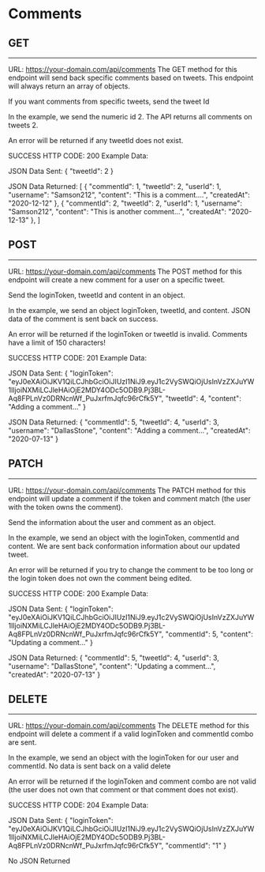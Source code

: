 # Comments

## GET

---

URL:
https://your-domain.com/api/comments
The GET method for this endpoint will send back specific comments based on tweets. This endpoint will always return an array of objects.

If you want comments from specific tweets, send the tweet Id


In the example, we send the numeric id 2. The API returns all comments on tweets 2.


An error will be returned if any tweetId does not exist.


SUCCESS HTTP CODE: 200
Example Data:

JSON Data Sent:
    { 
      "tweetId": 2 
    }

JSON Data Returned: 
    [
      { 
          "commentId": 1,
          "tweetId": 2,
          "userId": 1,
          "username": "Samson212",
          "content": "This is a comment....",
          "createdAt": "2020-12-12"
      },
      { 
          "commentId": 2,
          "tweetId": 2,
          "userId": 1,
          "username": "Samson212",
          "content": "This is another comment...",
          "createdAt": "2020-12-13"
      },
    ]

## POST

---

URL:
https://your-domain.com/api/comments
The POST method for this endpoint will create a new comment for a user on a specific tweet.

Send the loginToken, tweetId and content in an object.


In the example, we send an object loginToken, tweetId, and content. JSON data of the comment is sent back on success.


An error will be returned if the loginToken or tweetId is invalid. Comments have a limit of 150 characters!


SUCCESS HTTP CODE: 201
Example Data:

JSON Data Sent:
    { 
      "loginToken": "eyJ0eXAiOiJKV1QiLCJhbGciOiJIUzI1NiJ9.eyJ1c2VySWQiOjUsInVzZXJuYW1lIjoiNXMiLCJleHAiOjE2MDY4ODc5ODB9.Pj3BL-Aq8FPLnVz0DRNcnWf_PuJxrfmJqfc96rCfk5Y",
      "tweetId": 4,
      "content": "Adding a comment..."
    }

JSON Data Returned:
    { 
        "commentId": 5,
        "tweetId": 4,
        "userId": 3,
        "username": "DallasStone",
        "content": "Adding a comment...",
        "createdAt": "2020-07-13"
    }
      

## PATCH

---

URL:
https://your-domain.com/api/comments
The PATCH method for this endpoint will update a comment if the token and comment match (the user with the token owns the comment).

Send the information about the user and comment as an object.


In the example, we send an object with the loginToken, commentId and content. We are sent back conformation information about our updated tweet.


An error will be returned if you try to change the comment to be too long or the login token does not own the comment being edited.


SUCCESS HTTP CODE: 200
Example Data:

JSON Data Sent:
    { 
      "loginToken": "eyJ0eXAiOiJKV1QiLCJhbGciOiJIUzI1NiJ9.eyJ1c2VySWQiOjUsInVzZXJuYW1lIjoiNXMiLCJleHAiOjE2MDY4ODc5ODB9.Pj3BL-Aq8FPLnVz0DRNcnWf_PuJxrfmJqfc96rCfk5Y",
      "commentId": 5,
      "content": "Updating a comment..."
    }

JSON Data Returned: 
      { 
        "commentId": 5,
        "tweetId": 4,
        "userId": 3,
        "username": "DallasStone",
        "content": "Updating a comment...",
        "createdAt": "2020-07-13"
    }
    

## DELETE

---

URL:
https://your-domain.com/api/comments
The DELETE method for this endpoint will delete a comment if a valid loginToken and commentId combo are sent.

In the example, we send an object with the loginToken for our user and commentId. No data is sent back on a valid delete


An error will be returned if the loginToken and comment combo are not valid (the user does not own that comment or that comment does not exist).


SUCCESS HTTP CODE: 204
Example Data:

JSON Data Sent:
    { 
      "loginToken": "eyJ0eXAiOiJKV1QiLCJhbGciOiJIUzI1NiJ9.eyJ1c2VySWQiOjUsInVzZXJuYW1lIjoiNXMiLCJleHAiOjE2MDY4ODc5ODB9.Pj3BL-Aq8FPLnVz0DRNcnWf_PuJxrfmJqfc96rCfk5Y",
      "commentId": "1"
    }

No JSON Returned